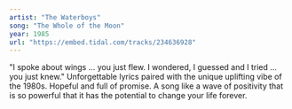```yaml
---
artist: "The Waterboys" 
song: "The Whole of the Moon"
year: 1985
url: "https://embed.tidal.com/tracks/234636928"
---
```


"I spoke about wings ... you just flew. I wondered, I guessed and I tried ...
you just knew." Unforgettable lyrics paired with the unique uplifting vibe of
the 1980s. Hopeful and full of promise. A song like a wave of positivity that
is so powerful that it has the potential to change your life forever.

